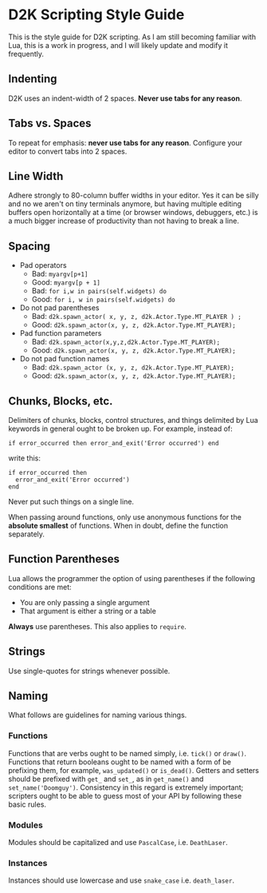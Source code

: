 # D2K Scripting Style Guide

This is the style guide for D2K scripting.  As I am still becoming familiar
with Lua, this is a work in progress, and I will likely update and modify it
frequently.

## Indenting

D2K uses an indent-width of 2 spaces.  **Never use tabs for any reason**.

## Tabs vs. Spaces

To repeat for emphasis: **never use tabs for any reason**.  Configure your
editor to convert tabs into 2 spaces.

## Line Width

Adhere strongly to 80-column buffer widths in your editor.  Yes it can be silly
and no we aren't on tiny terminals anymore, but having multiple editing buffers
open horizontally at a time (or browser windows, debuggers, etc.) is a much
bigger increase of productivity than not having to break a line.

## Spacing

  * Pad operators
    * Bad: `myargv[p+1]`
    * Good: `myargv[p + 1]`
    * Bad: `for i,w in pairs(self.widgets) do`
    * Good: `for i, w in pairs(self.widgets) do`
  * Do not pad parentheses
    * Bad: `d2k.spawn_actor( x, y, z, d2k.Actor.Type.MT_PLAYER ) ;`
    * Good: `d2k.spawn_actor(x, y, z, d2k.Actor.Type.MT_PLAYER);`
  * Pad function parameters
    * Bad: `d2k.spawn_actor(x,y,z,d2k.Actor.Type.MT_PLAYER);`
    * Good: `d2k.spawn_actor(x, y, z, d2k.Actor.Type.MT_PLAYER);`
  * Do not pad function names
    * Bad: `d2k.spawn_actor (x, y, z, d2k.Actor.Type.MT_PLAYER);`
    * Good: `d2k.spawn_actor(x, y, z, d2k.Actor.Type.MT_PLAYER);`

## Chunks, Blocks, etc.

Delimiters of chunks, blocks, control structures, and things delimited by Lua
keywords in general ought to be broken up.  For example, instead of:

    if error_occurred then error_and_exit('Error occurred') end

write this:

    if error_occurred then
      error_and_exit('Error occurred')
    end

Never put such things on a single line.

When passing around functions, only use anonymous functions for the **absolute
smallest** of functions.  When in doubt, define the function separately.

## Function Parentheses

Lua allows the programmer the option of using parentheses if the following conditions are
met:

  - You are only passing a single argument
  - That argument is either a string or a table

**Always** use parentheses.  This also applies to `require`.

## Strings

Use single-quotes for strings whenever possible.

## Naming

What follows are guidelines for naming various things.

### Functions

Functions that are verbs ought to be named simply, i.e. `tick()` or `draw()`.
Functions that return booleans ought to be named with a form of be prefixing
them, for example, `was_updated()` or `is_dead()`.  Getters and setters should
be prefixed with `get_` and `set_`, as in `get_name()` and
`set_name('Doomguy')`.  Consistency in this regard is extremely important;
scripters ought to be able to guess most of your API by following these basic
rules.

### Modules

Modules should be capitalized and use `PascalCase`, i.e. `DeathLaser`.

### Instances

Instances should use lowercase and use `snake_case` i.e. `death_laser`.

